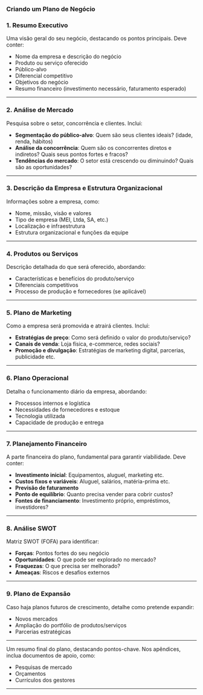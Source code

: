 ### Criando um Plano de Negócio
### **1. Resumo Executivo**  
Uma visão geral do seu negócio, destacando os pontos principais. Deve conter:  
- Nome da empresa e descrição do negócio  
- Produto ou serviço oferecido  
- Público-alvo  
- Diferencial competitivo  
- Objetivos do negócio  
- Resumo financeiro (investimento necessário, faturamento esperado)  

---

### **2. Análise de Mercado**  
Pesquisa sobre o setor, concorrência e clientes. Inclui:  
- **Segmentação do público-alvo**: Quem são seus clientes ideais? (idade, renda, hábitos)  
- **Análise da concorrência**: Quem são os concorrentes diretos e indiretos? Quais seus pontos fortes e fracos?  
- **Tendências do mercado**: O setor está crescendo ou diminuindo? Quais são as oportunidades?  

---

### **3. Descrição da Empresa e Estrutura Organizacional**  
Informações sobre a empresa, como:  
- Nome, missão, visão e valores  
- Tipo de empresa (MEI, Ltda, SA, etc.)  
- Localização e infraestrutura  
- Estrutura organizacional e funções da equipe  

---

### **4. Produtos ou Serviços**  
Descrição detalhada do que será oferecido, abordando:  
- Características e benefícios do produto/serviço  
- Diferenciais competitivos  
- Processo de produção e fornecedores (se aplicável)  

---

### **5. Plano de Marketing**  
Como a empresa será promovida e atrairá clientes. Inclui:  
- **Estratégias de preço**: Como será definido o valor do produto/serviço?  
- **Canais de venda**: Loja física, e-commerce, redes sociais?  
- **Promoção e divulgação**: Estratégias de marketing digital, parcerias, publicidade etc.  

---

### **6. Plano Operacional**  
Detalha o funcionamento diário da empresa, abordando:  
- Processos internos e logística  
- Necessidades de fornecedores e estoque  
- Tecnologia utilizada  
- Capacidade de produção e entrega  

---

### **7. Planejamento Financeiro**  
A parte financeira do plano, fundamental para garantir viabilidade. Deve conter:  
- **Investimento inicial**: Equipamentos, aluguel, marketing etc.  
- **Custos fixos e variáveis**: Aluguel, salários, matéria-prima etc.  
- **Previsão de faturamento**  
- **Ponto de equilíbrio**: Quanto precisa vender para cobrir custos?  
- **Fontes de financiamento**: Investimento próprio, empréstimos, investidores?  

---

### **8. Análise SWOT**  
Matriz SWOT (FOFA) para identificar:  
- **Forças**: Pontos fortes do seu negócio  
- **Oportunidades**: O que pode ser explorado no mercado?  
- **Fraquezas**: O que precisa ser melhorado?  
- **Ameaças**: Riscos e desafios externos  

---

### **9. Plano de Expansão**  
Caso haja planos futuros de crescimento, detalhe como pretende expandir:  
- Novos mercados  
- Ampliação do portfólio de produtos/serviços  
- Parcerias estratégicas  

---


Um resumo final do plano, destacando pontos-chave. Nos apêndices, inclua documentos de apoio, como:  
- Pesquisas de mercado  
- Orçamentos  
- Currículos dos gestores  

---

